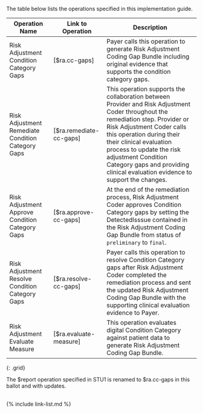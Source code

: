 
The table below lists the operations specified in this implementation guide. 

<div class="bg-success" markdown="1">

|Operation Name|Link to Operation|Description|
|---|---|---|
|Risk Adjustment Condition Category Gaps|[$ra.cc-gaps]|Payer calls this operation to generate Risk Adjustment Coding Gap Bundle including original evidence that supports the condition category gaps.|
|Risk Adjustment Remediate Condition Category Gaps|[$ra.remediate-cc-gaps]|This operation supports the collaboration between Provider and Risk Adjustment Coder throughout the remediation step. Provider or Risk Adjustment Coder calls this operation during their their clinical evaluation process to update the risk adjustment Condition Category gaps and providing clinical evaluation evidence to support the changes.|
|Risk Adjustment Approve Condition Category Gaps|[$ra.approve-cc-gaps]|At the end of the remediation process, Risk Adjustment Coder approves Condition Category gaps by setting the DetectedIsssue contained in the Risk Adjustment Coding Gap Bundle from status of `preliminary` to `final`.|
|Risk Adjustment Resolve Condition Category Gaps|[$ra.resolve-cc-gaps]|Payer calls this operation to resolve Condition Category gaps after Risk Adjustment Coder completed the remediation process and sent the updated Risk Adjustment Coding Gap Bundle with the supporting clinical evaluation evidence to Payer.|
|Risk Adjustment Evaluate Measure|[$ra.evaluate-measure]|This operation evaluates digital Condition Category against patient data to generate Risk Adjustment Coding Gap Bundle.|
{: .grid}

</div><!-- new-content -->

<div class="note-to-balloters" markdown="1">
The $report operation specified in STU1 is renamed to $ra.cc-gaps in this ballot and with updates.
</div>

<br />

{% include link-list.md %}
